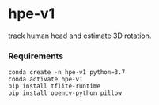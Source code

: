 # hpe-v1
track human head and estimate 3D rotation.

### Requirements
```
conda create -n hpe-v1 python=3.7
conda activate hpe-v1
pip install tflite-runtime
pip install opencv-python pillow
```

